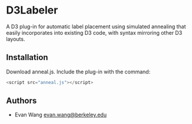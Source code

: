D3Labeler
=========

A D3 plug-in for automatic label placement using simulated annealing that easily incorporates into existing D3 code, with syntax mirroring other D3 layouts. 

Installation
------------

Download anneal.js. Include the plug-in with the command:
```javascript
<script src="anneal.js"></script>
```


Authors
-------
* Evan Wang <evan.wang@berkeley.edu>